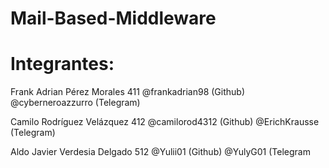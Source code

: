 # Mail-Based-Middleware

# Integrantes:

Frank Adrian Pérez Morales 411 @frankadrian98 (Github) @cyberneroazzurro (Telegram)

Camilo Rodríguez Velázquez 412 @camilorod4312  (Github) @ErichKrausse (Telegram)

Aldo Javier Verdesia Delgado 512   @Yulii01   (Github) @YulyG01 (Telegram
